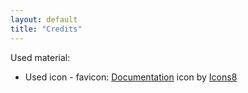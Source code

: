 ```yaml
---
layout: default
title: "Credits"
---
```

Used material:
 - Used icon - favicon:
<a target="_blank" href="https://icons8.com/icon/Xl0903fyjuud/documentation">Documentation</a> icon by <a target="_blank" href="https://icons8.com">Icons8</a>